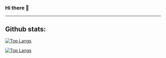### Hi there 👋

<!--
**jaber-the-great/jaber-the-great** is a ✨ _special_ ✨ repository because its `README.md` (this file) appears on your GitHub profile.

Here are some ideas to get you started:

- 🔭 I’m currently working on ...
- 🌱 I’m currently learning ...
- 👯 I’m looking to collaborate on ...
- 🤔 I’m looking for help with ...
- 💬 Ask me about ...
- 📫 How to reach me: ...
- 😄 Pronouns: ...
- ⚡ Fun fact: ...
-->

---

## Github stats:

[![Top Langs](https://github-readme-stats.vercel.app/api/top-langs/?username=jaber-the-great)](https://github.com/anuraghazra/github-readme-stats)

[![Top Langs](https://github-readme-stats.vercel.app/api/top-langs/?username=jaber-the-great&layout=compact&theme=vision-friendly-dark)](https://github.com/anuraghazra/github-readme-stats)



